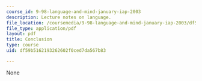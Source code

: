 ```yaml
---
course_id: 9-98-language-and-mind-january-iap-2003
description: Lecture notes on language.
file_location: /coursemedia/9-98-language-and-mind-january-iap-2003/df59b5162193262602f0ced7da567b83_lecture_note_2.pdf
file_type: application/pdf
layout: pdf
title: Conclusion
type: course
uid: df59b5162193262602f0ced7da567b83

---
```

None